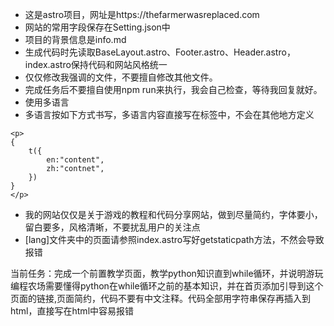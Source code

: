 - 这是astro项目，网址是https://thefarmerwasreplaced.com
- 网站的常用字段保存在Setting.json中
- 项目的背景信息是info.md
- 生成代码时先读取BaseLayout.astro、Footer.astro、Header.astro，index.astro保持代码和网站风格统一
- 仅仅修改我强调的文件，不要擅自修改其他文件。
- 完成任务后不要擅自使用npm run来执行，我会自己检查，等待我回复就好。
- 使用多语言
- 多语言按如下方式书写，多语言内容直接写在标签中，不会在其他地方定义
```
<p>
{
    t({
        en:"content",
        zh:"contnet",
    })
}
</p>
```
- 我的网站仅仅是关于游戏的教程和代码分享网站，做到尽量简约，字体要小，留白要多，风格清晰，不要扰乱用户的关注点
- [lang]文件夹中的页面请参照index.astro写好getstaticpath方法，不然会导致报错


当前任务：完成一个前置教学页面，教学python知识直到while循环，并说明游玩编程农场需要懂得python在while循环之前的基本知识，并在首页添加引导到这个页面的链接,页面简约，代码不要有中文注释。代码全部用字符串保存再插入到html，直接写在html中容易报错